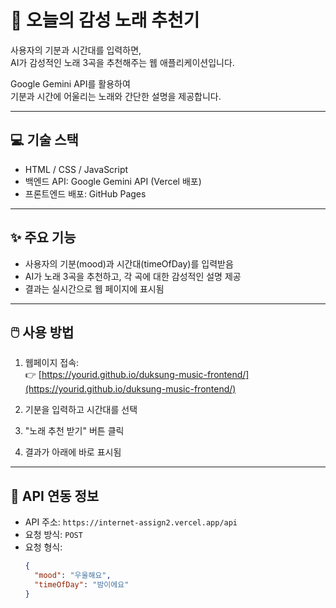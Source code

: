 # 🎵 오늘의 감성 노래 추천기

사용자의 기분과 시간대를 입력하면,  
AI가 감성적인 노래 3곡을 추천해주는 웹 애플리케이션입니다.

Google Gemini API를 활용하여  
기분과 시간에 어울리는 노래와 간단한 설명을 제공합니다.

---

## 💻 기술 스택

- HTML / CSS / JavaScript
- 백엔드 API: Google Gemini API (Vercel 배포)
- 프론트엔드 배포: GitHub Pages

---

## ✨ 주요 기능

- 사용자의 기분(mood)과 시간대(timeOfDay)를 입력받음
- AI가 노래 3곡을 추천하고, 각 곡에 대한 감성적인 설명 제공
- 결과는 실시간으로 웹 페이지에 표시됨

---

## 🖱️ 사용 방법

1. 웹페이지 접속:  
   👉 [https://yourid.github.io/duksung-music-frontend/](https://yourid.github.io/duksung-music-frontend/)

2. 기분을 입력하고 시간대를 선택

3. "노래 추천 받기" 버튼 클릭

4. 결과가 아래에 바로 표시됨

---

## 🔗 API 연동 정보

- API 주소: `https://internet-assign2.vercel.app/api`
- 요청 방식: `POST`
- 요청 형식:
  ```json
  {
    "mood": "우울해요",
    "timeOfDay": "밤이에요"
  }

